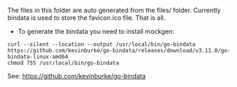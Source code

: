 The files in this folder are auto generated from the files/ folder.
Currently bindata is used to store the favicon.ico file. That is all.

- To generate the bindata you need to install mockgen:

```shell
curl --silent --location --output /usr/local/bin/go-bindata https://github.com/kevinburke/go-bindata/releases/download/v3.11.0/go-bindata-linux-amd64
chmod 755 /usr/local/bin/go-bindata
```

See: https://github.com/kevinburke/go-bindata
